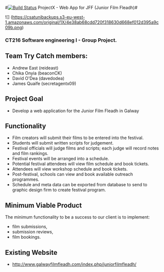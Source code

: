 #[![Build Status](https://travis-ci.com/davedodea/ProjectX.svg?token=mSbTyy1sJpCTYfpkhqUw&branch=master)](https://travis-ci.com/davedodea/ProjectX)  ProjectX - Web App for JFF (Junior Film Fleadh)#

![] (https://csatunibackups.s3-eu-west-1.amazonaws.com/original/1X/4e38ab68cdd720f318630d668ef012d395a9c09b.png)

### CT216 Software engineering I - Group Project.


## Team Try Catch members: 
  - Andrew East (reideast) 
  - Chika Onyia (beaconCK) 
  - David O'Dea (davedodea) 
  - James Quaife (secretagentx09)

## Project Goal
  - Develop a web application for the Junior Film Fleadh in Galway

## Functionality
  - Film creators will submit their films to be entered into the festival.
  - Students will submit written scripts for judgement.
  - Festival officials will judge films and scripts; each judge will record notes and film rankings.
  - Festival events will be arranged into a schedule.
  - Potential festival attendees will view film schedule and book tickets.
  - Attendees will view workshop schedule and book tickets.
  - Post-festival, schools can view and book available outreach programmes.
  - Schedule and meta data can be exported from database to send to graphic design firm to create festival program.
  
## Minimum Viable Product
  The minimum functionality to be a success to our client is to implement:
  - film submissions,
  - submission reviews,
  - film bookings.
  
## Existing Website
- http://www.galwayfilmfleadh.com/index.php/juniorfilmfleadh/
